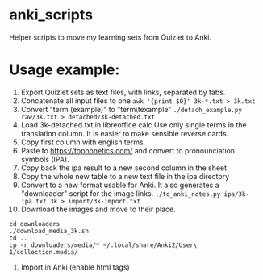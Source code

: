 # anki_scripts
Helper scripts to move my learning sets from Quizlet to Anki.

# Usage example:
1. Export Quizlet sets as text files, with links, separated by tabs.
1. Concatenate all input files to one
`awk '{print $0}' 3k-*.txt > 3k.txt`
1. Convert "term (example)" to "term\texample"
`./detach_example.py raw/3k.txt > detached/3k-detached.txt`
1. Load 3k-detached.txt in libreoffice calc
    Use only single terms in the translation column. It is easier to make sensible reverse cards.
1. Copy first column with english terms
1. Paste to https://tophonetics.com/ and convert to pronounciation symbols (IPA).
1. Copy back the ipa result to a new second column in the sheet
1. Copy the whole new table to a new text file in the ipa directory
1. Convert to a new format usable for Anki. It also generates a "downloader" script for the image links.
`./to_anki_notes.py ipa/3k-ipa.txt 3k > import/3k-import.txt`
1. Download the images and move to their place.
```mv download_media_3k.sh downloaders/
cd downloaders
./download_media_3k.sh
cd ..
cp -r downloaders/media/* ~/.local/share/Anki2/User\ 1/collection.media/
```
1. Import in Anki (enable html tags)

